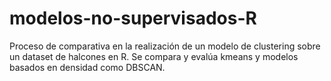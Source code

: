 # modelos-no-supervisados-R
Proceso de comparativa en la realización de un modelo de clustering sobre un dataset de halcones en R. Se compara y evalúa kmeans y modelos basados en densidad como DBSCAN.

